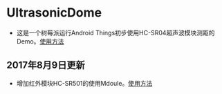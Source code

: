 # UltrasonicDome  
- 这是一个树莓派运行Android Things初步使用HC-SR04超声波模块测距的Demo。[使用方法](http://www.jianshu.com/p/9a6b059e0d79)<br/>

2017年8月9日更新
---
- 增加红外模块HC-SR501的使用Mdoule。[使用方法](http://www.jianshu.com/p/d86df57b57b8)

